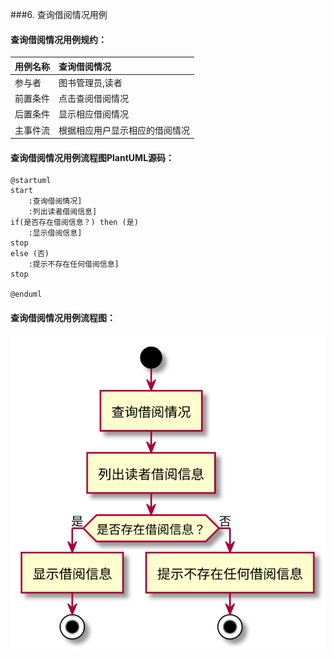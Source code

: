 ###6. 查询借阅情况用例
#### 查询借阅情况用例规约：
|  用例名称 |      查询借阅情况  |
|:-------|:-------------|
|  参与者 |      图书管理员,读者  |
|前置条件|点击查阅借阅情况 |
|后置条件|显示相应借阅情况 |
|主事件流|根据相应用户显示相应的借阅情况|


#### 查询借阅情况用例流程图PlantUML源码：
```
@startuml
start
    :查询借阅情况]
    :列出读者借阅信息]
if(是否存在借阅信息？) then (是)
    :显示借阅信息]
stop
else (否)
    :提示不存在任何借阅信息]
stop

@enduml
```
#### 查询借阅情况用例流程图：
![](usecase6.svg)